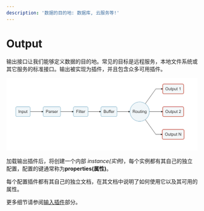 ```yaml
---
description: '数据的目的地: 数据库, 云服务等!'
---
```


# Output

输出接口让我们能够定义数据的目的地。常见的目标是远程服务，本地文件系统或其它服务的标准接口。输出被实现为插件，并且包含众多可用插件。

![logging_pipeline_output](../../.gitbook/assets/logging_pipeline_output.png)

加载输出插件后，将创建一个内部 _instance(实例)_，每个实例都有其自己的独立配置，配置的键通常称为**properties(属性)**。

每个配置插件都有其自己的独立文档，在其文档中说明了如何使用它以及其可用的属性。

更多细节请参阅[输入插件](https://docs.fluentbit.io/manual/pipeline/inputs)部分。
